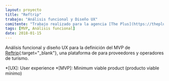 ```yaml
---
layout: proyecto
title: "Reftrip"
trabajo: "Análisis funcional y Diseño UX"
comitente: "Trabajo realizado para la agencia [The Plus](https://theplus.agency)."
tags: [MVP, Análisis funcional]
date: 2018-01-15
---
```


Análisis funcional y diseño UX para la definición del MVP de [Reftrip](https://www.reftrip.com/){:target="_blank"}, una plataforma de para proveedores y operadores de turismo.

*[UX]: User experience
*[MVP]: Minimum viable product (producto viable mínimo)
